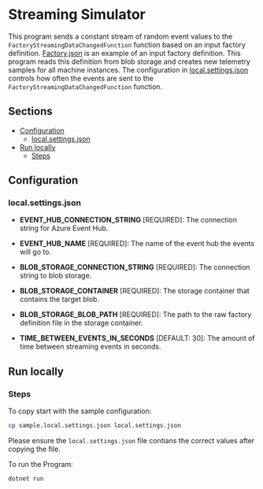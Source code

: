 # Streaming Simulator <!-- omit in toc -->

This program sends a constant stream of random event values to the `FactoryStreamingDataChangedFunction` function based on an input factory definition.
[Factory.json](../../samples/model-data/Factory.json) is an example of an input factory definition.
This program reads this definition from blob storage and creates new telemetry samples for all machine instances.
The configuration in [local.settings.json](#localsettingsjson) controls how often the events are sent to the `FactoryStreamingDataChangedFunction` function.

## Sections <!-- omit in toc -->

- [Configuration](#configuration)
  - [local.settings.json](#localsettingsjson)
- [Run locally](#run-locally)
  - [Steps](#steps)

## Configuration

### local.settings.json

- **EVENT_HUB_CONNECTION_STRING** [REQUIRED]: The connection string for Azure Event Hub.

- **EVENT_HUB_NAME** [REQUIRED]: The name of the event hub the events will go to.

- **BLOB_STORAGE_CONNECTION_STRING** [REQUIRED]: The connection string to blob storage.

- **BLOB_STORAGE_CONTAINER** [REQUIRED]: The storage container that contains the target blob.

- **BLOB_STORAGE_BLOB_PATH** [REQUIRED]: The path to the raw factory definition file in the storage container.
  
- **TIME_BETWEEN_EVENTS_IN_SECONDS** [DEFAULT: 30]: The amount of time between streaming events in seconds.

## Run locally

### Steps

To copy start with the sample configuration:

```bash
cp sample.local.settings.json local.settings.json
```

Please ensure the `local.settings.json` file contians the correct values after copying the file.

To run the Program:

```bash
dotnet run
```
